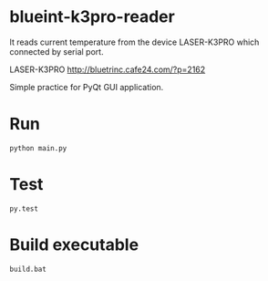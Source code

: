 # blueint-k3pro-reader
It reads current temperature from the device LASER-K3PRO which connected by serial port.

LASER-K3PRO http://bluetrinc.cafe24.com/?p=2162

Simple practice for PyQt GUI application.

# Run
```
python main.py
```

# Test
```
py.test
```

# Build executable
```
build.bat
```